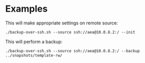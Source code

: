 # Examples

This will make appropriate settings on remote source:

    ./backup-over-ssh.sh --source ssh://aea@10.0.8.2:/ --init


This will perform a backup:

    ./backup-over-ssh.sh --source ssh://aea@10.0.8.2:/ --backup ../snapshots/template-rw/
